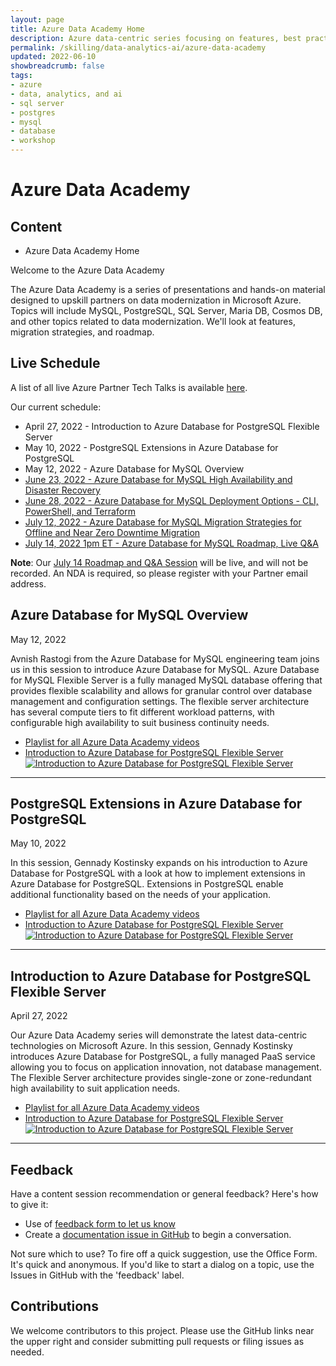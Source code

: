 ```yaml
---
layout: page
title: Azure Data Academy Home
description: Azure data-centric series focusing on features, best practices, and new developments
permalink: /skilling/data-analytics-ai/azure-data-academy
updated: 2022-06-10
showbreadcrumb: false
tags: 
- azure
- data, analytics, and ai
- sql server
- postgres
- mysql
- database
- workshop
---
```


# Azure Data Academy

##  Content
* Azure Data Academy Home

Welcome to the Azure Data Academy

The Azure Data Academy is a series of presentations and hands-on material designed to upskill partners on data modernization in Microsoft Azure. Topics will include MySQL, PostgreSQL, SQL Server, Maria DB, Cosmos DB, and other topics related to data modernization. We'll look at features, migration strategies, and roadmap.

## Live Schedule

A list of all live Azure Partner Tech Talks is available [here](https://msuspartners.eventbuilder.com/AzurePartnerTechTalks).

Our current schedule:

* April 27, 2022 - Introduction to Azure Database for PostgreSQL Flexible Server
* May 10, 2022 - PostgreSQL Extensions in Azure Database for PostgreSQL
* May 12, 2022 - Azure Database for MySQL Overview
* [June 23, 2022 - Azure Database for MySQL High Availability and Disaster Recovery](https://msuspartners.eventbuilder.com/event/60146?source=AzurePartnerTechTalks)
* [June 28, 2022 - Azure Database for MySQL Deployment Options - CLI, PowerShell, and Terraform](https://msuspartners.eventbuilder.com/event/60145?source=AzurePartnerTechTalks)
* [July 12, 2022 - Azure Database for MySQL Migration Strategies for Offline and Near Zero Downtime Migration](https://msuspartners.eventbuilder.com/event/60147?source=AzurePartnerTechTalks)
* [July 14, 2022 1pm ET - Azure Database for MySQL Roadmap, Live Q&A](https://msuspartners.eventbuilder.com/event/60143?source=AzurePartnerTechTalks)

__Note__: Our [July 14 Roadmap and Q&A Session](https://msuspartners.eventbuilder.com/event/60143?source=AzurePartnerTechTalks) will be live, and will not be recorded. An NDA is required, so please register with your Partner email address.


##  Azure Database for MySQL Overview
May 12, 2022

Avnish Rastogi from the Azure Database for MySQL engineering team joins us in this session to introduce Azure Database for MySQL. Azure Database for MySQL Flexible Server is a fully managed MySQL database offering that provides flexible scalability and allows for granular control over database management and configuration settings. The flexible server architecture has several compute tiers to fit different workload patterns, with configurable high availability to suit business continuity needs. 

* [Playlist for all Azure Data Academy videos](https://www.youtube.com/playlist?list=PLz7jPMmpNrjlOS4hbINKqLVBafb5yD5Rm)
* [Introduction to Azure Database for PostgreSQL Flexible Server](https://youtu.be/UmM_hM_aJ4Q)
[![Introduction to Azure Database for PostgreSQL Flexible Server](https://img.youtube.com/vi/UmM_hM_aJ4Q/0.jpg)](https://youtu.be/UmM_hM_aJ4Q)

---

##  PostgreSQL Extensions in Azure Database for PostgreSQL
May 10, 2022

In this session, Gennady Kostinsky expands on his introduction to Azure Database for PostgreSQL with a look at how to implement extensions in Azure Database for PostgreSQL. Extensions in PostgreSQL enable additional functionality based on the needs of your application.

* [Playlist for all Azure Data Academy videos](https://www.youtube.com/playlist?list=PLz7jPMmpNrjlOS4hbINKqLVBafb5yD5Rm)
* [Introduction to Azure Database for PostgreSQL Flexible Server](https://youtu.be/nCOW0WAIU7k)
[![Introduction to Azure Database for PostgreSQL Flexible Server](https://img.youtube.com/vi/nCOW0WAIU7k/0.jpg)](https://youtu.be/nCOW0WAIU7k)

--- 

##  Introduction to Azure Database for PostgreSQL Flexible Server
April 27, 2022

Our Azure Data Academy series will demonstrate the latest data-centric technologies on Microsoft Azure. In this session, Gennady Kostinsky introduces Azure Database for PostgreSQL, a fully managed PaaS service allowing you to focus on application innovation, not database management. The Flexible Server architecture provides single-zone or zone-redundant high availability to suit application needs.

* [Playlist for all Azure Data Academy videos](https://www.youtube.com/playlist?list=PLz7jPMmpNrjlOS4hbINKqLVBafb5yD5Rm)
* [Introduction to Azure Database for PostgreSQL Flexible Server](https://www.youtube.com/watch?v=fzVROh-xgto)
[![Introduction to Azure Database for PostgreSQL Flexible Server](https://img.youtube.com/vi/fzVROh-xgto/0.jpg)](https://www.youtube.com/watch?v=fzVROh-xgto)

---

## Feedback

Have a content session recommendation or general feedback? Here's how to give it:
* Use of [feedback form to let us know](https://aka.ms/ada-feedback)
* Create a [documentation issue in GitHub](https://github.com/microsoft/PartnerResources/issues/new?labels=feedback&title=Azure%20Data%20Academy%20feedback) to begin a conversation.

Not sure which to use? To fire off a quick suggestion, use the Office Form. It's quick and anonymous. If you'd like to start a dialog on a topic, use the Issues in GitHub with the 'feedback' label.

## Contributions

We welcome contributors to this project. Please use the GitHub links near the upper right and consider submitting pull requests or filing issues as needed.
